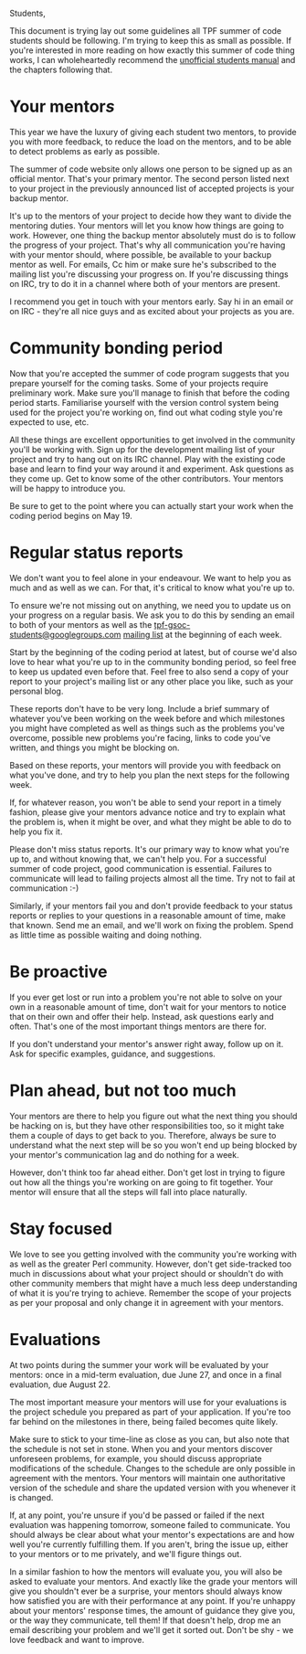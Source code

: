 Students,

This document is trying lay out some guidelines all TPF summer of code students
should be following. I'm trying to keep this as small as possible. If you're
interested in more reading on how exactly this summer of code thing works, I can
wholeheartedly recommend the [unofficial students manual](http://en.flossmanuals.net/gsocstudentguide/)
 and the chapters following that.


Your mentor*s*
==============

This year we have the luxury of giving each student two mentors, to provide you
with more feedback, to reduce the load on the mentors, and to be able to detect
problems as early as possible.

The summer of code website only allows one person to be signed up as an official
mentor. That's your primary mentor. The second person listed next to your
project in the previously announced list of accepted projects is your backup
mentor.

It's up to the mentors of your project to decide how they want to divide the
mentoring duties. Your mentors will let you know how things are going to
work. However, one thing the backup mentor absolutely must do is to follow the
progress of your project. That's why all communication you're having with your
mentor should, where possible, be available to your backup mentor as well. For
emails, Cc him or make sure he's subscribed to the mailing list you're
discussing your progress on. If you're discussing things on IRC, try to do it in
a channel where both of your mentors are present.

I recommend you get in touch with your mentors early. Say hi in an email or on
IRC - they're all nice guys and as excited about your projects as you are.


Community bonding period
========================

Now that you're accepted the summer of code program suggests that you prepare
yourself for the coming tasks. Some of your projects require preliminary
work. Make sure you'll manage to finish that before the coding period
starts. Familiarise yourself with the version control system being used for the
project you're working on, find out what coding style you're expected to use,
etc.

All these things are excellent opportunities to get involved in the community
you'll be working with. Sign up for the development mailing list of your project
and try to hang out on its IRC channel. Play with the existing code base and
learn to find your way around it and experiment. Ask questions as they come
up. Get to know some of the other contributors. Your mentors will be happy to
introduce you.

Be sure to get to the point where you can actually start your work when the
coding period begins on May 19.


Regular status reports
======================

We don't want you to feel alone in your endeavour. We want to help you as much
and as well as we can. For that, it's critical to know what you're up to.

To ensure we're not missing out on anything, we need you to update us on your
progress on a regular basis. We ask you to do this by sending an email to both
of your mentors as well as the tpf-gsoc-students@googlegroups.com [mailing list](https://groups.google.com/forum/#!forum/tpf-gsoc-students) 
at the beginning of each week. 

Start by the beginning of the coding period at latest, but of course 
we'd also love to hear what you're up to in the community bonding period, 
so feel free to keep us updated even before that. Feel free to also send 
a copy of your report to your project's mailing list or any other place you like, 
such as your personal blog.

These reports don't have to be very long. Include a brief summary of whatever
you've been working on the week before and which milestones you might have
completed as well as things such as the problems you've overcome, possible new
problems you're facing, links to code you've written, and things you might be
blocking on.

Based on these reports, your mentors will provide you with feedback on what
you've done, and try to help you plan the next steps for the following week.

If, for whatever reason, you won't be able to send your report in a timely
fashion, please give your mentors advance notice and try to explain what the
problem is, when it might be over, and what they might be able to do to help you
fix it.

Please don't miss status reports. It's our primary way to know what you're up
to, and without knowing that, we can't help you. For a successful summer of code
project, good communication is essential. Failures to communicate will lead to
failing projects almost all the time. Try not to fail at communication :-)

Similarly, if your mentors fail you and don't provide feedback to your status
reports or replies to your questions in a reasonable amount of time, make that
known. Send me an email, and we'll work on fixing the problem. Spend as little
time as possible waiting and doing nothing.


Be proactive
============

If you ever get lost or run into a problem you're not able to solve on your own
in a reasonable amount of time, don't wait for your mentors to notice that on
their own and offer their help. Instead, ask questions early and often. That's
one of the most important things mentors are there for.

If you don't understand your mentor's answer right away, follow up on it. Ask
for specific examples, guidance, and suggestions.


Plan ahead, but not too much
============================

Your mentors are there to help you figure out what the next thing you should be
hacking on is, but they have other responsibilities too, so it might take them a
couple of days to get back to you. Therefore, always be sure to understand what
the next step will be so you won't end up being blocked by your mentor's
communication lag and do nothing for a week.

However, don't think too far ahead either. Don't get lost in trying to figure
out how all the things you're working on are going to fit together. Your mentor
will ensure that all the steps will fall into place naturally.


Stay focused
============

We love to see you getting involved with the community you're working with as
well as the greater Perl community. However, don't get side-tracked too much in
discussions about what your project should or shouldn't do with other community
members that might have a much less deep understanding of what it is you're
trying to achieve. Remember the scope of your projects as per your proposal and
only change it in agreement with your mentors.


Evaluations
===========

At two points during the summer your work will be evaluated by your mentors:
once in a mid-term evaluation, due June 27, and once in a final evaluation, due
August 22.

The most important measure your mentors will use for your evaluations is the
project schedule you prepared as part of your application. If you're too far
behind on the milestones in there, being failed becomes quite likely.

Make sure to stick to your time-line as close as you can, but also note that the
schedule is not set in stone. When you and your mentors discover unforeseen
problems, for example, you should discuss appropriate modifications of the
schedule. Changes to the schedule are only possible in agreement with the
mentors. Your mentors will maintain one authoritative version of the schedule
and share the updated version with you whenever it is changed.

If, at any point, you're unsure if you'd be passed or failed if the next
evaluation was happening tomorrow, someone failed to communicate. You should
always be clear about what your mentor's expectations are and how well you're
currently fulfilling them. If you aren't, bring the issue up, either to your
mentors or to me privately, and we'll figure things out.

In a similar fashion to how the mentors will evaluate you, you will also be
asked to evaluate your mentors. And exactly like the grade your mentors will
give you shouldn't ever be a surprise, your mentors should always know how
satisfied you are with their performance at any point. If you're unhappy about
your mentors' response times, the amount of guidance they give you, or the way
they communicate, tell them! If that doesn't help, drop me an email describing
your problem and we'll get it sorted out. Don't be shy - we love feedback and
want to improve.
